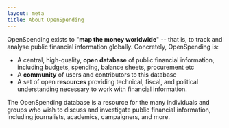 ```yaml
---
layout: meta
title: About OpenSpending
---
```


OpenSpending exists to "**map the money worldwide**" -- that is, to track and analyse public financial information globally. Concretely, OpenSpending is:

* A central, high-quality, **open database** of public financial information, including budgets, spending, balance sheets, procurement etc
* A **community** of users and contributors to this database
* A set of open **resources** providing technical, fiscal, and political understanding necessary to work with financial information.

The OpenSpending database is a resource for the many individuals and groups who wish to discuss and investigate public financial information, including journalists, academics, campaigners, and more.

